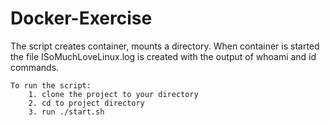 # Docker-Exercise

The script creates container, mounts a directory. When container is started the file ISoMuchLoveLinux.log is created with the output of whoami and id commands.

    To run the script:
        1. clone the project to your directory
        2. cd to project directory
        3. run ./start.sh
